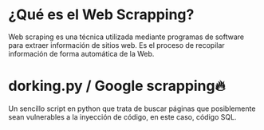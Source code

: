 # ¿Qué es el Web Scrapping?
Web scraping es una técnica utilizada mediante programas de software para extraer información de sitios web. Es el proceso de recopilar información de forma automática de la Web.

# dorking.py / Google scrapping🔥
Un sencillo script en python que trata de buscar páginas que posiblemente sean vulnerables a la inyección de código, en este caso, código SQL.
